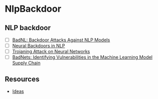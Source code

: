 # NlpBackdoor
## NLP backdoor

- [ ] [BadNL: Backdoor Attacks Against NLP Models](https://arxiv.org/abs/2006.01043)
- [ ] [Neural Backdoors in NLP](https://web.stanford.edu/class/archive/cs/cs224n/cs224n.1194/reports/custom/15720965.pdf)
- [ ] [Trojaning Attack on Neural Networks](https://docs.lib.purdue.edu/cgi/viewcontent.cgi?article=2782&context=cstech)
- [ ] [BadNets: Identifying Vulnerabilities in the Machine Learning Model Supply Chain](https://arxiv.org/pdf/1708.06733.pdf)

## Resources
* [Ideas](https://docs.google.com/document/d/1T_rVLQoxyu_pYh1KTWMdl7kncOpD08_JDeyaK-S00ZI/edit?ts=5f0f8923)
